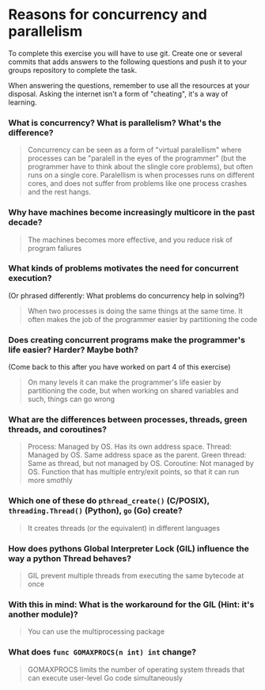 # Reasons for concurrency and parallelism


To complete this exercise you will have to use git. Create one or several commits that adds answers to the following questions and push it to your groups repository to complete the task.

When answering the questions, remember to use all the resources at your disposal. Asking the internet isn't a form of "cheating", it's a way of learning.

 ### What is concurrency? What is parallelism? What's the difference?
 > Concurrency can be seen as a form of "virtual paralellism" where processes can be "paralell in the eyes of the programmer" (but the programmer have to think about the slingle core problems), but often runs on a single core.
Paralellism is when processes runs on different cores, and does not suffer from problems like one process crashes and the rest hangs.
 
 ### Why have machines become increasingly multicore in the past decade?
 > The machines becomes more effective, and you reduce risk of program faliures
 
 ### What kinds of problems motivates the need for concurrent execution?
 (Or phrased differently: What problems do concurrency help in solving?)
 > When two processes is doing the same things at the same time. It often makes the job of the programmer easier by partitioning the code
 
 ### Does creating concurrent programs make the programmer's life easier? Harder? Maybe both?
 (Come back to this after you have worked on part 4 of this exercise)
 > On many levels it can make the programmer's life easier by partitioning the code, but when working on shared variables and such, things can go wrong
 
 ### What are the differences between processes, threads, green threads, and coroutines?
 > Process: Managed by OS. Has its own address space. Thread: Managed by OS. Same address space as the parent. Green thread: Same as thread, but not managed by OS. Coroutine: Not managed by OS. Function that has multiple entry/exit points, so that it can run more smothly
 
 ### Which one of these do `pthread_create()` (C/POSIX), `threading.Thread()` (Python), `go` (Go) create?
 > It creates threads (or the equivalent) in different languages
 
 ### How does pythons Global Interpreter Lock (GIL) influence the way a python Thread behaves?
 > GIL prevent multiple threads from executing the same bytecode at once
 
 ### With this in mind: What is the workaround for the GIL (Hint: it's another module)?
 > You can use the multiprocessing package
 
 ### What does `func GOMAXPROCS(n int) int` change? 
 > GOMAXPROCS limits the number of operating system threads that can execute user-level Go code simultaneously
